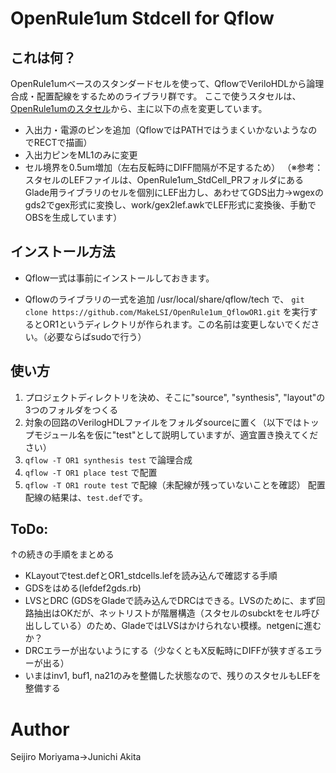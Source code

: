 # OpenRule1um Stdcell for Qflow

## これは何？

OpenRule1umベースのスタンダードセルを使って、QflowでVeriloHDLから論理合成・配置配線をするためのライブラリ群です。
ここで使うスタセルは、[OpenRule1umのスタセル](https://github.com/MakeLSI/OpenRule1um_StdCell)から、主に以下の点を変更しています。
- 入出力・電源のピンを追加（QflowではPATHではうまくいかないようなのでRECTで描画）
- 入出力ピンをML1のみに変更
- セル境界を0.5um増加（左右反転時にDIFF間隔が不足するため）
（※参考：スタセルのLEFファイルは、OpenRule1um_StdCell_PRフォルダにあるGlade用ライブラリのセルを個別にLEF出力し、あわせてGDS出力→wgexのgds2でgex形式に変換し、work/gex2lef.awkでLEF形式に変換後、手動でOBSを生成しています）

## インストール方法

- Qflow一式は事前にインストールしておきます。

- Qflowのライブラリの一式を追加
/usr/local/share/qflow/tech で、
`git clone https://github.com/MakeLSI/OpenRule1um_QflowOR1.git`
を実行するとOR1というディレクトリが作られます。この名前は変更しないでください。（必要ならばsudoで行う）

## 使い方

1. プロジェクトディレクトリを決め、そこに"source", "synthesis", "layout"の3つのフォルダをつくる
1. 対象の回路のVerilogHDLファイルをフォルダsourceに置く（以下ではトップモジュール名を仮に"test"として説明していますが、適宜置き換えてください）
1. `qflow -T OR1 synthesis test` で論理合成
1. `qflow -T OR1 place test` で配置
1. `qflow -T OR1 route test` で配線（未配線が残っていないことを確認）
配置配線の結果は、`test.def`です。

## ToDo:
↑の続きの手順をまとめる
- KLayoutでtest.defとOR1_stdcells.lefを読み込んで確認する手順
- GDSをはめる(lefdef2gds.rb)
- LVSとDRC (GDSをGladeで読み込んでDRCはできる。LVSのために、まず回路抽出はOKだが、ネットリストが階層構造（スタセルのsubcktをセル呼び出ししている）のため、GladeではLVSはかけられない模様。netgenに進むか？
- DRCエラーが出ないようにする（少なくともX反転時にDIFFが狭すぎるエラーが出る）
- いまはinv1, buf1, na21のみを整備した状態なので、残りのスタセルもLEFを整備する

# Author

Seijiro Moriyama→Junichi Akita
